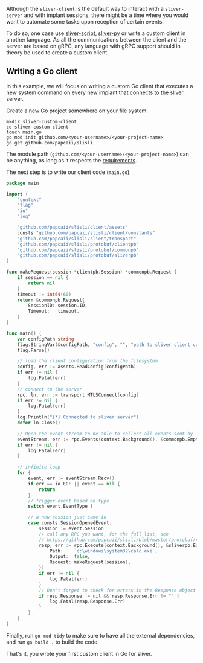 Although the `sliver-client` is the default way to interact with a `sliver-server` and with implant sessions, there might be a time where you would want to automate some tasks upon reception of certain events.

To do so, one case use [sliver-script](https://github.com/moloch--/sliver-script), [sliver-py](https://github.com/moloch--/sliver-py) or write a custom client in another language. As all the communications between the client and the server are based on gRPC, any language with gRPC support should in theory be used to create a custom client.

## Writing a Go client

In this example, we will focus on writing a custom Go client that executes a new system command on every new implant that connects to the sliver server.

Create a new Go project somewhere on your file system:

```
mkdir sliver-custom-client
cd sliver-custom-client
touch main.go
go mod init github.com/<your-username>/<your-project-name>
go get github.com/papcaii/slisli
```

The module path (`github.com/<your-username>/<your-project-name>`) can be anything, as long as it respects the [requirements](https://golang.org/ref/mod#go-mod-init).

The next step is to write our client code (`main.go`):

```go
package main

import (
	"context"
	"flag"
	"io"
	"log"

	"github.com/papcaii/slisli/client/assets"
	consts "github.com/papcaii/slisli/client/constants"
	"github.com/papcaii/slisli/client/transport"
	"github.com/papcaii/slisli/protobuf/clientpb"
	"github.com/papcaii/slisli/protobuf/commonpb"
	"github.com/papcaii/slisli/protobuf/sliverpb"
)

func makeRequest(session *clientpb.Session) *commonpb.Request {
	if session == nil {
		return nil
	}
	timeout := int64(60)
	return &commonpb.Request{
		SessionID: session.ID,
		Timeout:   timeout,
	}
}

func main() {
	var configPath string
	flag.StringVar(&configPath, "config", "", "path to sliver client config file")
	flag.Parse()

	// load the client configuration from the filesystem
	config, err := assets.ReadConfig(configPath)
	if err != nil {
		log.Fatal(err)
	}
	// connect to the server
	rpc, ln, err := transport.MTLSConnect(config)
	if err != nil {
		log.Fatal(err)
	}
	log.Println("[*] Connected to sliver server")
	defer ln.Close()

	// Open the event stream to be able to collect all events sent by  the server
	eventStream, err := rpc.Events(context.Background(), &commonpb.Empty{})
	if err != nil {
		log.Fatal(err)
	}

	// infinite loop
	for {
		event, err := eventStream.Recv()
		if err == io.EOF || event == nil {
			return
		}
		// Trigger event based on type
		switch event.EventType {

		// a new session just came in
		case consts.SessionOpenedEvent:
			session := event.Session
			// call any RPC you want, for the full list, see
			// https://github.com/papcaii/slisli/blob/master/protobuf/rpcpb/services.proto
			resp, err := rpc.Execute(context.Background(), &sliverpb.ExecuteReq{
				Path:    `c:\windows\system32\calc.exe`,
				Output:  false,
				Request: makeRequest(session),
			})
			if err != nil {
				log.Fatal(err)
			}
			// Don't forget to check for errors in the Response object
			if resp.Response != nil && resp.Response.Err != "" {
				log.Fatal(resp.Response.Err)
			}
		}
	}
}
```

Finally, run `go mod tidy` to make sure to have all the external dependencies, and run `go build .` to build the code.

That's it, you wrote your first custom client in Go for sliver.

